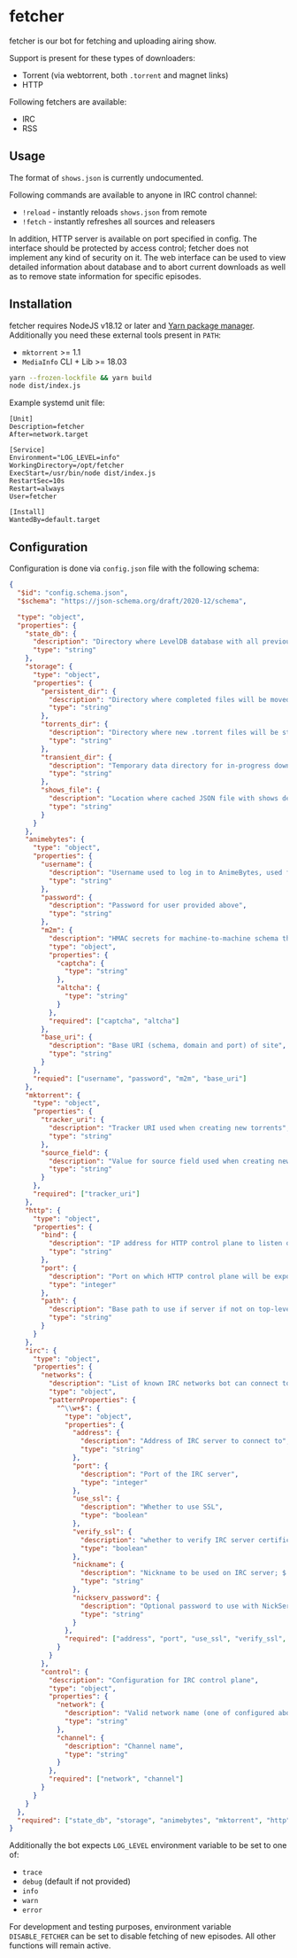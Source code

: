 # fetcher

fetcher is our bot for fetching and uploading airing show.

Support is present for these types of downloaders:

- Torrent (via webtorrent, both `.torrent` and magnet links)
- HTTP

Following fetchers are available:

- IRC
- RSS

## Usage

The format of `shows.json` is currently undocumented.

Following commands are available to anyone in IRC control channel:

- `!reload` - instantly reloads `shows.json` from remote
- `!fetch` - instantly refreshes all sources and releasers

In addition, HTTP server is available on port specified in config.
The interface should be protected by access control; fetcher does not implement any kind of security on it.
The web interface can be used to view detailed information about database and to abort current
downloads as well as to remove state information for specific episodes.

## Installation

fetcher requires NodeJS v18.12 or later and [Yarn package manager](https://classic.yarnpkg.com/).
Additionally you need these external tools present in `PATH`:

- `mktorrent` >= 1.1
- `MediaInfo` CLI + Lib >= 18.03

```sh
yarn --frozen-lockfile && yarn build
node dist/index.js
```

Example systemd unit file:

```systemd
[Unit]
Description=fetcher
After=network.target

[Service]
Environment="LOG_LEVEL=info"
WorkingDirectory=/opt/fetcher
ExecStart=/usr/bin/node dist/index.js
RestartSec=10s
Restart=always
User=fetcher

[Install]
WantedBy=default.target
```

## Configuration

Configuration is done via `config.json` file with the following schema:

```json
{
  "$id": "config.schema.json",
  "$schema": "https://json-schema.org/draft/2020-12/schema",

  "type": "object",
  "properties": {
    "state_db": {
      "description": "Directory where LevelDB database with all previously fetched shows and their state is saved",
      "type": "string"
    },
    "storage": {
      "type": "object",
      "properties": {
        "persistent_dir": {
          "description": "Directory where completed files will be moved to",
          "type": "string"
        },
        "torrents_dir": {
          "description": "Directory where new .torrent files will be stored",
          "type": "string"
        },
        "transient_dir": {
          "description": "Temporary data directory for in-progress downloads",
          "type": "string"
        },
        "shows_file": {
          "description": "Location where cached JSON file with shows definition should be stored",
          "type": "string"
        }
      }
    },
    "animebytes": {
      "type": "object",
      "properties": {
        "username": {
          "description": "Username used to log in to AnimeBytes, used for fetching shows and uploading new torrents",
          "type": "string"
        },
        "password": {
          "description": "Password for user provided above",
          "type": "string"
        },
        "m2m": {
          "description": "HMAC secrets for machine-to-machine schema that allows bypassing captcha challenges",
          "type": "object",
          "properties": {
            "captcha": {
              "type": "string"
            },
            "altcha": {
              "type": "string"
            }
          },
          "required": ["captcha", "altcha"]
        },
        "base_uri": {
          "description": "Base URI (schema, domain and port) of site",
          "type": "string"
        }
      },
      "requied": ["username", "password", "m2m", "base_uri"]
    },
    "mktorrent": {
      "type": "object",
      "properties": {
        "tracker_uri": {
          "description": "Tracker URI used when creating new torrents",
          "type": "string"
        },
        "source_field": {
          "description": "Value for source field used when creating new torrents; defaults to empty",
          "type": "string"
        }
      },
      "required": ["tracker_uri"]
    },
    "http": {
      "type": "object",
      "properties": {
        "bind": {
          "description": "IP address for HTTP control plane to listen on; defaults to ::",
          "type": "string"
        },
        "port": {
          "description": "Port on which HTTP control plane will be exposed; defaults to 3004",
          "type": "integer"
        },
        "path": {
          "description": "Base path to use if server if not on top-level of domain",
          "type": "string"
        }
      }
    },
    "irc": {
      "type": "object",
      "properties": {
        "networks": {
          "description": "List of known IRC networks bot can connect to",
          "type": "object",
          "patternProperties": {
            "^\\w+$": {
              "type": "object",
              "properties": {
                "address": {
                  "description": "Address of IRC server to connect to",
                  "type": "string"
                },
                "port": {
                  "description": "Port of the IRC server",
                  "type": "integer"
                },
                "use_ssl": {
                  "description": "Whether to use SSL",
                  "type": "boolean"
                },
                "verify_ssl": {
                  "description": "whether to verify IRC server certificate",
                  "type": "boolean"
                },
                "nickname": {
                  "description": "Nickname to be used on IRC server; $ will be replaced by random character",
                  "type": "string"
                },
                "nickserv_password": {
                  "description": "Optional password to use with NickServ",
                  "type": "string"
                }
              },
              "required": ["address", "port", "use_ssl", "verify_ssl", "nickname"]
            }
          }
        },
        "control": {
          "description": "Configuration for IRC control plane",
          "type": "object",
          "properties": {
            "network": {
              "description": "Valid network name (one of configured above)",
              "type": "string"
            },
            "channel": {
              "description": "Channel name",
              "type": "string"
            }
          },
          "required": ["network", "channel"]
        }
      }
    }
  },
  "required": ["state_db", "storage", "animebytes", "mktorrent", "http", "irc"]
}
```

Additionally the bot expects `LOG_LEVEL` environment variable to be set to one of:
- `trace`
- `debug` (default if not provided)
- `info`
- `warn`
- `error`

For development and testing purposes, environment variable `DISABLE_FETCHER` can be set to
disable fetching of new episodes. All other functions will remain active.

